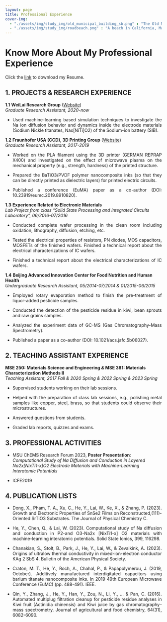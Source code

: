 ```yaml
---
layout: page
title: Professional Experience
cover-img: 
  - "./assets/img/study_img/old_municipal_building_sb.png" : "The Old Municipal Building @Santa Barbara, CA, Aug 2016"
  - "./assets/img/study_img/roadbeach.png" : "A beach in California, May 2017"
---
```


# Know More About My Professional Experience
<p style="text-align: justify"> </p>
<p style="text-align: justify"> </p>
<p style="text-align: justify"> Click the <a href="https://drive.google.com/file/d/1FWvgUYE4wPk5XRcq7SPUFHsSizOmZpB7/view?usp=sharing">link</a> to download my Resume.</p>



## 1. PROJECTS & RESEARCH EXPERIENCE
<p style="text-align: justify"> </p>

**1.1** **WeiLai Research Group** ([Website](https://weilaigroup.org/))<br /> 
_Graduate Research Assistant, 2020-now_
* <p style="text-align: justify"> Used machine-learning based simulation techniques to investigate the Na ion diffusion behavior and dynamics inside the electrode materials (Sodium Nickle titanates, Nax[NiTi]O2) of the Sodium-ion battery (SIB). </p>
<p style="text-align: justify"> </p>


**1.2** **Fraunhofer USA (CCD), 3D Printing Group** ([Website](https://www.egr.msu.edu/fraunhofer-usa-cmw/group-members))<br /> 
_Graduate Research Assistant, 2017-2019_
* <p style="text-align: justify"> Worked on the PLA filament using the 3D printer (GERMAN REPRAP X400) and investigated on the effect of microwave plasma on the mechanical property (e.g., strength, hardness) of the printed structure. </p>
* <p style="text-align: justify"> Prepared the BaTiO3/PVDF polymer nanocomposite inks (so that they can be directly printed as dielectric layers) for printed electric circuits. </p>
* <p style="text-align: justify"> Published a conference (EuMA) paper as a co-author (DOI: 10.23919/eumc.2019.8910820). </p>
<p style="text-align: justify"> </p>


**1.3** **Experience Related to Electronic Materials** <br /> 
_Lab Project from class “Solid State Processing and Integrated Circuits Laboratory”, 06/2016-07/2016_
* <p style="text-align: justify"> Conducted complete wafer processing in the clean room including oxidation, lithography, diffusion, etching, etc. </p>
* <p style="text-align: justify"> Tested the electrical properties of resistors, PN diodes, MOS capacitors, MOSFETs of the finished wafers. Finished a technical report about the electrical characterizations of IC wafers. </p>
* <p style="text-align: justify"> Finished a technical report about the electrical characterizations of IC wafers. </p>
<p style="text-align: justify"> </p>


**1.4** **Beijing Advanced Innovation Center for Food Nutrition and Human Health** <br /> 
_Undergraduate Research Assistant, 05/2014-07/2014 & 01/2015-06/2015_
* <p style="text-align: justify"> Employed rotary evaporation method to finish the pre-treatment of liquor-added pesticide samples. </p>
* <p style="text-align: justify"> Conducted the detection of the pesticide residue in kiwi, bean sprouts and raw grains samples. </p>
* <p style="text-align: justify"> Analyzed the experiment data of GC-MS (Gas Chromatography-Mass Spectrometry). </p>
* <p style="text-align: justify"> Published a paper as a co-author (DOI: 10.1021/acs.jafc.5b06027). </p>
<p style="text-align: justify"> </p>



## 2. TEACHING ASSISTANT EXPERIENCE
<p style="text-align: justify"> </p>

**MSE 250: Materials Science and Engineering _&_ MSE 381: Materials Characterization Methods II** <br /> 
_Teaching Assistant, 2017 Fall & 2020 Spring & 2022 Spring & 2023 Spring_
* <p style="text-align: justify"> Supervised students working on their lab sessions. </p>
* <p style="text-align: justify"> Helped with the preparation of class lab sessions, e.g., polishing metal samples like copper, steel, brass, so that students could observe their microstructures. </p>
* <p style="text-align: justify"> Answered questions from students. </p>
* <p style="text-align: justify"> Graded lab reports, quizzes and exams. </p>
<p style="text-align: justify"> </p>



## 3. PROFESSIONAL ACTIVITIES
<p style="text-align: justify"> </p>

* MSU ChEMS Research Forum 2023, **Poster Presentation**: _Computational Study of Na Diffusion and Conduction in Layered Na2x[NixTi1-x]O2 Electrode Materials with Machine-Learning Interatomic Potentials_

* ICFE2019

<p style="text-align: justify"> </p>



## 4. PUBLICATION LISTS
<p style="text-align: justify"> </p>

* <p style="text-align: justify"> Dong, X., Pham, T. A., Xu, C., He, Y., Lai, W., Ke, X., & Zhang, P. (2023). Growth and Electronic Properties of SnSe2 Films on Reconstructed,(111)-Oriented SrTiO3 Substrates. The Journal of Physical Chemistry C. </p>

* <p style="text-align: justify"> He, Y., Chen, Q., & Lai, W. (2023). Computational study of Na diffusion and conduction in P2-and O3-Na2x [NixTi1-x] O2 materials with machine-learning interatomic potentials. Solid State Ionics, 399, 116298. </p>

* <p style="text-align: justify"> Chanakian, S., Stolt, B., Park, J., He, Y., Lai, W., & Zevalkink, A. (2023). Origins of ultralow thermal conductivity in mixed-ion-electron conductor KAg 2 SbS 4. Bulletin of the American Physical Society. </p>

* <p style="text-align: justify"> Craton, M. T., He, Y., Roch, A., Chahal, P., & Papapolymerou, J. (2019, October). Additively manufactured interdigitated capacitors using barium titanate nanocomposite inks. In 2019 49th European Microwave Conference (EuMC) (pp. 488-491). IEEE. </p>

* <p style="text-align: justify"> Qin, Y., Zhang, J., He, Y., Han, Y., Zou, N., Li, Y., ... & Pan, C. (2016). Automated multiplug filtration cleanup for pesticide residue analyses in Kiwi fruit (Actinidia chinensis) and Kiwi juice by gas chromatography–mass spectrometry. Journal of agricultural and food chemistry, 64(31), 6082-6090. </p>




